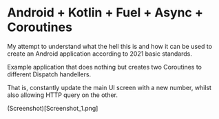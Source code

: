# Android + Kotlin + Fuel + Async + Coroutines
My attempt to understand what the hell this is and how it can be used to create an Android application according to 2021 basic standards.

Example application that does nothing but creates two Coroutines to different Dispatch handellers. 

That is, constantly update the main UI screen with a new number, whilst also allowing HTTP query on the other. 

(Screenshot)[Screenshot_1.png]
